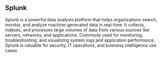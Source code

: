 ## Splunk
Splunk is a powerful data analysis platform that helps organizations search, monitor, and analyze machine-generated data in real-time. It collects, indexes, and processes large volumes of data from various sources like servers, networks, and applications. Commonly used for monitoring, troubleshooting, and visualizing system logs and application performance, Splunk is valuable for security, IT operations, and business intelligence use cases.